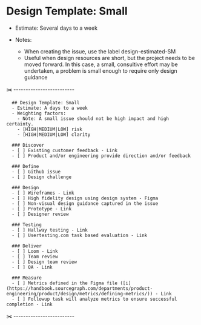 # Design Template: Small

- Estimate: Several days to a week
- Notes:

  - When creating the issue, use the label design-estimated-SM
  - Useful when design resources are short, but the project needs to be moved forward. In this case, a small, consultive effort may be undertaken, a problem is small enough to require only design guidance

✂️ -------------------------

```markdown:
  ## Design Template: Small
  - Estimate: A days to a week
  - Weighting factors:
    - Note: A small issue should not be high impact and high certainty.
    - [HIGH|MEDIUM|LOW] risk
    - [HIGH|MEDIUM|LOW] clarity

  ### Discover
  - [ ] Existing customer feedback - Link
  - [ ] Product and/or engineering provide direction and/or feedback

  ### Define
  - [ ] Github issue
  - [ ] Design challenge

  ### Design
  - [ ] Wireframes - Link
  - [ ] High fidelity design using design system - Figma
  - [ ] Non-visual design guidance captured in the issue
  - [ ] Prototype - Link
  - [ ] Designer review

  ### Testing
  - [ ] Hallway testing - Link
  - [ ] Usertesting.com task based evaluation - Link

  ### Deliver
  - [ ] Loom - Link
  - [ ] Team review
  - [ ] Design team review
  - [ ] QA - Link

  ### Measure
  - [ ] Metrics defined in the Figma file ([i](https://handbook.sourcegraph.com/departments/product-engineering/product/design/metrics/defining-metrics/)) - Link
  - [ ] Followup task will analyze metrics to ensure successful completion - Link
```

✂️ -------------------------
